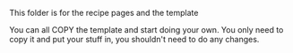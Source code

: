 This folder is for the recipe pages and the template

You can all COPY the template and start doing your own. You only need to copy it and put your stuff in, you shouldn't need to do any changes. 
